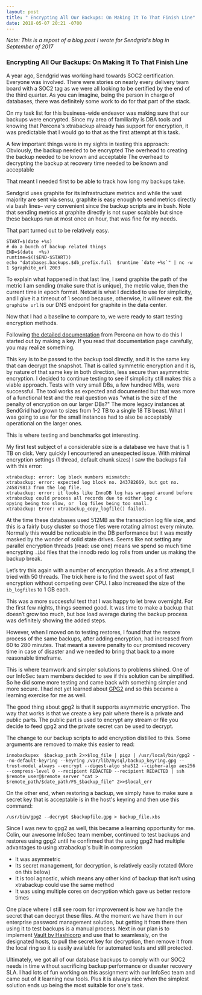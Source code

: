 ```yaml
---
layout: post
title: " Encrypting All Our Backups: On Making It To That Finish Line"
date: 2018-05-07 20:21 -0700
---
```


_Note: This is a repost of a blog post I wrote for Sendgrid's blog in September of 2017_

### Encrypting All Our Backups: On Making It To That Finish Line

A year ago, Sendgrid was working hard towards SOC2 certification. Everyone was involved. There were stories on nearly every delivery team board with a SOC2 tag as we were all looking to be certified by the end of the third quarter. As you can imagine, being the person in charge of databases, there was definitely some work to do for that part of the stack.

On my task list for this business-wide endeavor was making sure that our backups were encrypted. Since my area of familiarity is DBA tools and knowing that Percona's xtrabackup already has support for encryption, it was predictable that I would go to that as the first attempt at this task.

A few important things were in my sights in testing this approach:
Obviously, the backup needed to be encrypted
The overhead to creating the backup needed to be known and acceptable
The overhead to decrypting the backup at recovery time needed to be known and acceptable

That meant I needed first to be able to track how long my backups take.

Sendgrid uses graphite for its infrastructure metrics and while the vast majority are sent via sensu, graphite is easy enough to send metrics directly via bash lines– very convenient since the backup scripts are in bash. Note that sending metrics at graphite directly is not super scalable but since these backups run at most once an hour, that was fine for my needs.

That part turned out to be relatively easy.

```
START=$(date +%s)
# do a bunch of backup related things
END=$(date  +%s)
runtime=$(($END-$START))
echo "databases.backups.$db_prefix.full  $runtime `date +%s`" | nc -w 1 $graphite_url 2003
```

To explain what happened in that last line, I send graphite the path of the metric I am sending (make sure that is unique), the metric value, then the current time in epoch format. Netcat is what I decided to use for simplicity, and I give it a timeout of 1 second because, otherwise, it will never exit. the `graphite url` is our DNS endpoint for graphite in the data center.

Now that I had a baseline to compare to, we were ready to start testing encryption methods.

Following [the detailed documentation](https://www.percona.com/doc/percona-xtrabackup/LATEST/innobackupex/encrypted_backups_innobackupex.html) from Percona on how to do this I started out by making a key. If you read that documentation page carefully, you may realize something.

This key is to be passed to the backup tool directly, and it is the same key that can decrypt the snapshot. That is called symmetric encryption and it is, by nature of that same key in both direction, less secure than asymmetric encryption. I decided to continue testing to see if simplicity still makes this a viable approach.
Tests with very small DBs, a few hundred MBs, were successful. The tool works as expected and documented but that was more of a functional test and the real question was "what is the size of the penalty of encryption on our larger DBs?" The more legacy instances at SendGrid had grown to sizes from 1-2 TB to a single 18 TB beast. What I was going to use for the small instances had to also be acceptably operational on the larger ones.

This is where testing and benchmarks got interesting.

My first test subject of a considerable size is a database we have that is 1 TB on disk. Very quickly I encountered an unexpected issue. With minimal encryption settings (1 thread, default chunk sizes) I saw the backups fail with this error:

```
xtrabackup: error: log block numbers mismatch:
xtrabackup: error: expected log block no. 243782669, but got no. 245879813 from the log file.
xtrabackup: error: it looks like InnoDB log has wrapped around before xtrabackup could process all records due to either log c
opying being too slow, or  log files being too small.
xtrabackup: Error: xtrabackup_copy_logfile() failed.
```

At the time these databases used 512MB as the transaction log file size, and this is a fairly busy cluster so those files were rotating almost every minute. Normally this would be noticeable in the DB performance but it was mostly masked by the wonder of solid state drives. Seems like not setting any parallel encryption threads (read: use one) means we spend so much time encrypting `.ibd` files that the innodb redo log rolls from under us making the backup break.

Let’s try this again with a number of encryption threads. As a first attempt, I tried with 50 threads. The trick here is to find the sweet spot of fast encryption without competing over CPU. I also increased the size of the `ib_logfiles` to 1 GB each.

This was a more successful test that I was happy to let brew overnight. For the first few nights, things seemed good. It was time to make a backup that doesn’t grow too much, but box load average during the backup process was definitely showing the added steps.

However, when I moved on to testing restores, I found that the restore process of the same backups, after adding encryption, had increased from 60 to 280 minutes. That meant a severe penalty to our promised recovery time in case of disaster and we needed to bring that back to a more reasonable timeframe.

This is where teamwork and simpler solutions to problems shined. One of our InfoSec team members decided to see if this solution can be simplified. So he did some more testing and came back with something simpler and more secure. I had not yet learned about [GPG2](https://linux.die.net/man/1/gpg2) and so this became a learning exercise for me as well.

The good thing about gpg2 is that it supports asymmetric encryption. The way that works is that we create a key pair where there is a private and public parts. The public part is used to encrypt any stream or file you decide to feed gpg2 and the private secret can be used to decrypt.

The change to our backup scripts to add encryption distilled to this. Some arguments are removed to make this easier to read:

```
innobackupex  $backup_path 2>>$log_file | pigz | /usr/local/bin/gpg2 --no-default-keyring --keyring /var/lib/mysql/backup_keyring.gpg --trust-model always --encrypt --digest-algo sha512 --cipher-algo aes256 --compress-level 0 --recipient REDACTED --recipient REDACTED | ssh $remote_user@$remote_server "cat > $remote_path/$date_path/FS_$backup_file" 2>>$local_err

```

On the other end, when restoring a backup, we simply have to make sure a secret key that is acceptable is in the host's keyring and then use this command:

```
/usr/bin/gpg2 --decrypt $backupfile.gpg > backup_file.xbs
```

Since I was new to gpg2 as well, this became a learning opportunity for me. Colin, our awesome InfoSec team member, continued to test backups and restores using gpg2 until he confirmed that the using gpg2 had multiple advantages to using xtrabackup's built in compression

* It was asymmetric
* Its secret management, for decryption, is relatively easily rotated (More on this below)
* It is tool agnostic, which means any other kind of backup that isn't using xtrabackup could use the same method
* It was using multiple cores on decryption which gave us better restore times

One place where I still see room for improvement is how we handle the secret that can decrypt these files. At the moment we have them in our enterprise password management solution, but getting it from there then using it to test backups is a manual process. Next in our plan is to implement [Vault by Hashicorp](https://www.vaultproject.io) and use that to seamlessly, on the designated hosts, to pull the secret key for decryption, then remove it from the local ring so it is easily available for automated tests and still protected.

Ultimately, we got all of our database backups to comply with our SOC2 needs in time without sacrificing backup performance or disaster recovery SLA. I had lots of fun working on this assignment with our InfoSec team and came out of it learning new tools. Plus it is always nice when the simplest solution ends up being the most suitable for one's task.
